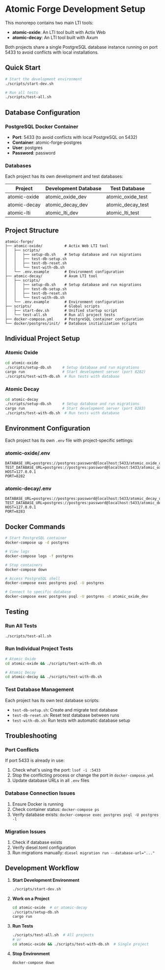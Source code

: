 # Atomic Forge Development Setup

This monorepo contains two main LTI tools:
- **atomic-oxide**: An LTI tool built with Actix Web
- **atomic-decay**: An LTI tool built with Axum

Both projects share a single PostgreSQL database instance running on port 5433 to avoid conflicts with local installations.

## Quick Start

```bash
# Start the development environment
./scripts/start-dev.sh

# Run all tests
./scripts/test-all.sh
```

## Database Configuration

### PostgreSQL Docker Container
- **Port**: 5433 (to avoid conflicts with local PostgreSQL on 5432)
- **Container**: atomic-forge-postgres
- **User**: postgres
- **Password**: password

### Databases
Each project has its own development and test databases:

| Project | Development Database | Test Database |
|---------|---------------------|---------------|
| atomic-oxide | atomic_oxide_dev | atomic_oxide_test |
| atomic-decay | atomic_decay_dev | atomic_decay_test |
| atomic-lti | atomic_lti_dev | atomic_lti_test |

## Project Structure

```
atomic-forge/
├── atomic-oxide/          # Actix Web LTI tool
│   ├── scripts/
│   │   ├── setup-db.sh    # Setup database and run migrations
│   │   ├── test-db-setup.sh
│   │   ├── test-db-reset.sh
│   │   └── test-with-db.sh
│   └── .env.example       # Environment configuration
├── atomic-decay/          # Axum LTI tool
│   ├── scripts/
│   │   ├── setup-db.sh    # Setup database and run migrations
│   │   ├── test-db-setup.sh
│   │   ├── test-db-reset.sh
│   │   └── test-with-db.sh
│   └── .env.example       # Environment configuration
├── scripts/               # Global scripts
│   ├── start-dev.sh       # Unified startup script
│   └── test-all.sh        # Run all project tests
├── docker-compose.yml     # PostgreSQL container configuration
└── docker/postgres/init/  # Database initialization scripts
```

## Individual Project Setup

### Atomic Oxide
```bash
cd atomic-oxide
./scripts/setup-db.sh     # Setup database and run migrations
cargo run                 # Start development server (port 8282)
./scripts/test-with-db.sh  # Run tests with database
```

### Atomic Decay
```bash
cd atomic-decay
./scripts/setup-db.sh     # Setup database and run migrations
cargo run                 # Start development server (port 8283)
./scripts/test-with-db.sh  # Run tests with database
```

## Environment Configuration

Each project has its own `.env` file with project-specific settings:

### atomic-oxide/.env
```env
DATABASE_URL=postgres://postgres:password@localhost:5433/atomic_oxide_dev
TEST_DATABASE_URL=postgres://postgres:password@localhost:5433/atomic_oxide_test
HOST=127.0.0.1
PORT=8282
```

### atomic-decay/.env
```env
DATABASE_URL=postgres://postgres:password@localhost:5433/atomic_decay_dev
TEST_DATABASE_URL=postgres://postgres:password@localhost:5433/atomic_decay_test
HOST=127.0.0.1
PORT=8283
```

## Docker Commands

```bash
# Start PostgreSQL container
docker-compose up -d postgres

# View logs
docker-compose logs -f postgres

# Stop containers
docker-compose down

# Access PostgreSQL shell
docker-compose exec postgres psql -U postgres

# Connect to specific database
docker-compose exec postgres psql -U postgres -d atomic_oxide_dev
```

## Testing

### Run All Tests
```bash
./scripts/test-all.sh
```

### Run Individual Project Tests
```bash
# Atomic Oxide
cd atomic-oxide && ./scripts/test-with-db.sh

# Atomic Decay
cd atomic-decay && ./scripts/test-with-db.sh
```

### Test Database Management
Each project has its own test database scripts:
- `test-db-setup.sh`: Create and migrate test database
- `test-db-reset.sh`: Reset test database between runs
- `test-with-db.sh`: Run tests with automatic database setup

## Troubleshooting

### Port Conflicts
If port 5433 is already in use:
1. Check what's using the port: `lsof -i :5433`
2. Stop the conflicting process or change the port in `docker-compose.yml`
3. Update database URLs in all `.env` files

### Database Connection Issues
1. Ensure Docker is running
2. Check container status: `docker-compose ps`
3. Verify database exists: `docker-compose exec postgres psql -U postgres -l`

### Migration Issues
1. Check if database exists
2. Verify diesel.toml configuration
3. Run migrations manually: `diesel migration run --database-url="..."`

## Development Workflow

1. **Start Development Environment**
   ```bash
   ./scripts/start-dev.sh
   ```

2. **Work on a Project**
   ```bash
   cd atomic-oxide  # or atomic-decay
   ./scripts/setup-db.sh
   cargo run
   ```

3. **Run Tests**
   ```bash
   ./scripts/test-all.sh  # All projects
   # or
   cd atomic-oxide && ./scripts/test-with-db.sh  # Single project
   ```

4. **Stop Environment**
   ```bash
   docker-compose down
   ```